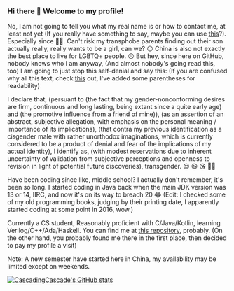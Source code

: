 ### Hi there 👋 Welcome to my profile!
No, I am not going to tell you what my real name is or how to contact me, at least not yet (If you really have something to say, maybe you can use [this](https://github.com/CascadingCascade/CascadingCascade/issues)?). Especially since 🏳️‍⚧️. Can't risk my transphobe parents finding out their son actually really, really wants to be a girl, can we? 😉 China is also not exactly the best place to live for LGBTQ+ people. 😞 But hey, since here on GitHub, nobody knows who I am anyway, (And almost nobody's going read this, too) I am going to just stop this self-denial and say this: (If you are confused why all this text, check [this](https://en.wikipedia.org/wiki/Ithkuil) out, I've added some parentheses for readability)

I declare that, (persuant to (the fact that my gender-nonconforming desires are firm, continuous and long lasting, being extant since a quite early age) and (the promotive influence from a friend of mine)), (as an assertion of an abstract, subjective allegation, with emphasis on the personal meaning / importance of its implications), (that contra my previous identification as a cisgender male with rather unorthodox imaginations, which is currently considered to be a product of denial and fear of the implications of my actual identity), I identify as, (with modest reservations due to inherent uncertainty of validation from subjective perceptions and openness to revision in light of potential future discoveries), transgender. 😌 😆 😘 🏳️‍⚧️

Have been coding since like, middle school? I actually don't remember, it's been so long. I started coding in Java back when the main JDK version was 13 or 14, IIRC, and now it's on its way to breach 20 :joy: (Edit: I checked some of my old programming books, judging by their printing date, I apparently started coding at some point in 2016, wow.)

Currently a CS student, Reasonably proficient with C/Java/Kotlin, learning Verilog/C++/Ada/Haskell. You can find me at [this repository](https://github.com/TheAlgorithms/C), probably. (On the other hand, you probably found me there in the first place, then decided to pay my profile a visit)

Note: A new semester have started here in China, my availability may be limited except on weekends.

[![CascadingCascade's GitHub stats](https://github-readme-stats.vercel.app/api?username=CascadingCascade&show_icons=true&count_private=true&theme=tokyonight)](https://github.com/anuraghazra/github-readme-stats)
<!--
**CascadingCascade/CascadingCascade** is a ✨ _special_ ✨ repository because its `README.md` (this file) appears on your GitHub profile.

Here are some ideas to get you started:

- 🔭 I’m currently working on ...
- 🌱 I’m currently learning ...
- 👯 I’m looking to collaborate on ...
- 🤔 I’m looking for help with ...
- 💬 Ask me about ...
- 📫 How to reach me: ...
- 😄 Pronouns: ...
- ⚡ Fun fact: ...
-->
